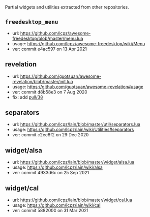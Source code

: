 Partial widgets and utilities extracted from other repositories.

`freedesktop_menu`
------------------

* url: https://github.com/lcpz/awesome-freedesktop/blob/master/menu.lua
* usage: https://github.com/lcpz/awesome-freedesktop/wiki/Menu
* ver: commit e4ac597 on 13 Apr 2021

revelation
----------

* url: https://github.com/guotsuan/awesome-revelation/blob/master/init.lua
* usage: https://github.com/guotsuan/awesome-revelation#usage
* ver: commit d8b58e3 on 7 Aug 2020
* fix: add [pull/38](https://github.com/guotsuan/awesome-revelation/pull/38)

separators
----------

* url: https://github.com/lcpz/lain/blob/master/util/separators.lua
* usage: https://github.com/lcpz/lain/wiki/Utilities#separators
* ver: commit c2ec8f2 on 29 Dec 2020

widget/alsa
-----------

* url: https://github.com/lcpz/lain/blob/master/widget/alsa.lua
* usage: https://github.com/lcpz/lain/wiki/alsa
* ver: commit 4933d6c on 25 Sep 2021

widget/cal
----------

* url: https://github.com/lcpz/lain/blob/master/widget/cal.lua
* usage: https://github.com/lcpz/lain/wiki/cal
* ver: commit 5882000 on 31 Mar 2021


